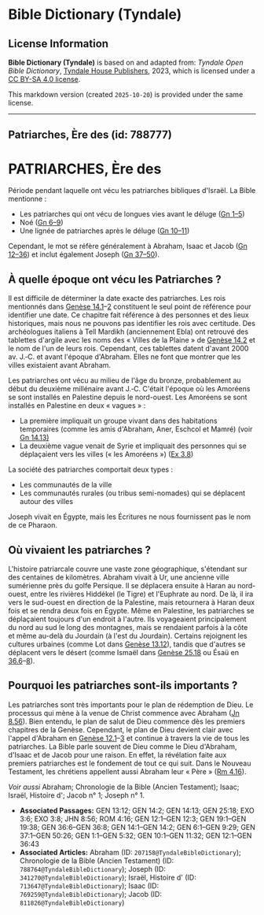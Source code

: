 # Bible Dictionary (Tyndale)

## License Information

**Bible Dictionary (Tyndale)** is based on and adapted from: _Tyndale Open Bible Dictionary_, [Tyndale House Publishers](https://tyndaleopenresources.com/), 2023, which is licensed under a [CC BY-SA 4.0 license](https://creativecommons.org/licenses/by-sa/4.0/legalcode.en).

This markdown version (created `2025-10-20`) is provided under the same license.



--------------------------------

## Patriarches, Ère des (id: 788777)

PATRIARCHES, Ère des
====================

Période pendant laquelle ont vécu les patriarches bibliques d'Israël. La Bible mentionne :

* Les patriarches qui ont vécu de longues vies avant le déluge ([Gn 1–5](https://ref.ly/Gen1:1-Gen5:32))
* Noé ([Gn 6–9](https://ref.ly/Gen6:1-Gen9:29))
* Une lignée de patriarches après le déluge ([Gn 10–11](https://ref.ly/Gen10:1-Gen11:32))

Cependant, le mot se réfère généralement à Abraham, Isaac et Jacob ([Gn 12–36](https://ref.ly/Gen12:1-Gen36:43)) et inclut également Joseph ([Gn 37–50](https://ref.ly/Gen37:1-Gen50:26)).

À quelle époque ont vécu les Patriarches ?
------------------------------------------

Il est difficile de déterminer la date exacte des patriarches. Les rois mentionnés dans [Genèse 14\.1](https://ref.ly/Gen14:1-Gen14:2)–[2](https://ref.ly/Gen14:1-Gen14:2) constituent le seul point de référence pour identifier une date. Ce chapitre fait référence à des personnes et des lieux historiques, mais nous ne pouvons pas identifier les rois avec certitude. Des archéologues italiens à Tell Mardikh (anciennement Ebla) ont retrouvé des tablettes d'argile avec les noms des « Villes de la Plaine » de [Genèse 14\.2](https://ref.ly/Gen14:2) et le nom de l'un de leurs rois. Cependant, ces tablettes datent d'avant 2000 av. J.‑C. et avant l'époque d'Abraham. Elles ne font que montrer que les villes existaient avant Abraham.

Les patriarches ont vécu au milieu de l'âge du bronze, probablement au début du deuxième millénaire avant J.‑C. C'était l'époque où les Amoréens se sont installés en Palestine depuis le nord\-ouest. Les Amoréens se sont installés en Palestine en deux « vagues » :

* La première impliquait un groupe vivant dans des habitations temporaires (comme les amis d'Abraham, Aner, Eschcol et Mamré) (voir [Gn 14\.13\)](https://ref.ly/Gen14:13)
* La deuxième vague venait de Syrie et impliquait des personnes qui se déplaçaient vers les villes (« les Amoréens ») ([Ex 3\.8](https://ref.ly/Exod3:8))

La société des patriarches comportait deux types :

* Les communautés de la ville
* Les communautés rurales (ou tribus semi\-nomades) qui se déplacent autour des villes

Joseph vivait en Égypte, mais les Écritures ne nous fournissent pas le nom de ce Pharaon.

Où vivaient les patriarches ?
-----------------------------

L'histoire patriarcale couvre une vaste zone géographique, s'étendant sur des centaines de kilomètres. Abraham vivait à Ur, une ancienne ville sumérienne près du golfe Persique. Il se déplacera ensuite à Haran au nord\-ouest, entre les rivières Hiddékel (le Tigre) et l'Euphrate au nord. De là, il ira vers le sud\-ouest en direction de la Palestine, mais retournera à Haran deux fois et se rendra deux fois en Égypte. Même en Palestine, les patriarches se déplaçaient toujours d'un endroit à l'autre. Ils voyageaient principalement du nord au sud le long des montagnes, mais se rendaient parfois à la côte et même au\-delà du Jourdain (à l'est du Jourdain). Certains rejoignent les cultures urbaines (comme Lot dans [Genèse 13\.12](https://ref.ly/Gen13:12)), tandis que d'autres se déplacent vers le désert (comme Ismaël dans [Genèse 25\.18](https://ref.ly/Gen25:18) ou Ésaü en [36\.6](https://ref.ly/Gen36:6-Gen36:8)–[8](https://ref.ly/Gen36:6-Gen36:8)).

Pourquoi les patriarches sont\-ils importants ?
-----------------------------------------------

Les patriarches sont très importants pour le plan de rédemption de Dieu. Le processus qui mène à la venue de Christ commence avec Abraham ([Jn 8\.56](https://ref.ly/John8:56)). Bien entendu, le plan de salut de Dieu commence dès les premiers chapitres de la Genèse. Cependant, le plan de Dieu devient clair avec l'appel d'Abraham en [Genèse 12\.1](https://ref.ly/Gen12:1-Gen12:3)–[3](https://ref.ly/Gen12:1-Gen12:3) et continue à travers la vie de tous les patriarches. La Bible parle souvent de Dieu comme le Dieu d'Abraham, d'Isaac et de Jacob pour une raison. En effet, la révélation faite aux premiers patriarches est le fondement de tout ce qui suit. Dans le Nouveau Testament, les chrétiens appellent aussi Abraham leur « Père » ([Rm 4\.16](https://ref.ly/Rom4:16)).

*Voir aussi* Abraham; Chronologie de la Bible (Ancien Testament); Isaac; Israël, Histoire d'; Jacob n° 1; Joseph n° 1.

* **Associated Passages:** GEN 13:12; GEN 14:2; GEN 14:13; GEN 25:18; EXO 3:6; EXO 3:8; JHN 8:56; ROM 4:16; GEN 12:1–GEN 12:3; GEN 19:1–GEN 19:38; GEN 36:6–GEN 36:8; GEN 14:1–GEN 14:2; GEN 6:1–GEN 9:29; GEN 37:1–GEN 50:26; GEN 1:1–GEN 5:32; GEN 10:1–GEN 11:32; GEN 12:1–GEN 36:43
* **Associated Articles:** Abraham (ID: `207158@TyndaleBibleDictionary`); Chronologie de la Bible (Ancien Testament) (ID: `788764@TyndaleBibleDictionary`); Joseph (ID: `341270@TyndaleBibleDictionary`); Israël, Histoire d' (ID: `713647@TyndaleBibleDictionary`); Isaac (ID: `769259@TyndaleBibleDictionary`); Jacob (ID: `811826@TyndaleBibleDictionary`)

